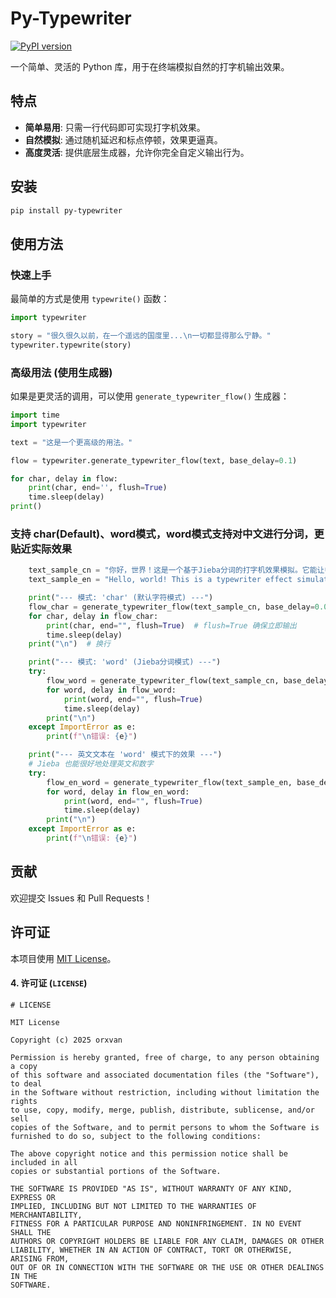 # Py-Typewriter

[![PyPI version](https://badge.fury.io/py/py-typewriter.svg)](https://badge.fury.io/py/py-typewriter)

一个简单、灵活的 Python 库，用于在终端模拟自然的打字机输出效果。

## 特点

- **简单易用**: 只需一行代码即可实现打字机效果。
- **自然模拟**: 通过随机延迟和标点停顿，效果更逼真。
- **高度灵活**: 提供底层生成器，允许你完全自定义输出行为。

## 安装

```bash
pip install py-typewriter
```

## 使用方法

### 快速上手

最简单的方式是使用 `typewrite()` 函数：

```python
import typewriter

story = "很久很久以前，在一个遥远的国度里...\n一切都显得那么宁静。"
typewriter.typewrite(story)
```

### 高级用法 (使用生成器)

如果是更灵活的调用，可以使用 `generate_typewriter_flow()` 生成器：

```python
import time
import typewriter

text = "这是一个更高级的用法。"

flow = typewriter.generate_typewriter_flow(text, base_delay=0.1)

for char, delay in flow:
    print(char, end='', flush=True)
    time.sleep(delay)
print()
```
### 支持 char(Default)、word模式，word模式支持对中文进行分词，更贴近实际效果
```python
    text_sample_cn = "你好，世界！这是一个基于Jieba分词的打字机效果模拟。它能让中文输出更自然、流畅。"
    text_sample_en = "Hello, world! This is a typewriter effect simulation."

    print("--- 模式: 'char' (默认字符模式) ---")
    flow_char = generate_typewriter_flow(text_sample_cn, base_delay=0.03)
    for char, delay in flow_char:
        print(char, end="", flush=True)  # flush=True 确保立即输出
        time.sleep(delay)
    print("\n")  # 换行

    print("--- 模式: 'word' (Jieba分词模式) ---")
    try:
        flow_word = generate_typewriter_flow(text_sample_cn, base_delay=0.03, mode="word")
        for word, delay in flow_word:
            print(word, end="", flush=True)
            time.sleep(delay)
        print("\n")
    except ImportError as e:
        print(f"\n错误: {e}")

    print("--- 英文文本在 'word' 模式下的效果 ---")
    # Jieba 也能很好地处理英文和数字
    try:
        flow_en_word = generate_typewriter_flow(text_sample_en, base_delay=0.03, mode="word")
        for word, delay in flow_en_word:
            print(word, end="", flush=True)
            time.sleep(delay)
        print("\n")
    except ImportError as e:
        print(f"\n错误: {e}")
``` 

## 贡献

欢迎提交 Issues 和 Pull Requests！

## 许可证

本项目使用 [MIT License](LICENSE)。


#### 4. 许可证 (`LICENSE`)



```text
# LICENSE

MIT License

Copyright (c) 2025 orxvan

Permission is hereby granted, free of charge, to any person obtaining a copy
of this software and associated documentation files (the "Software"), to deal
in the Software without restriction, including without limitation the rights
to use, copy, modify, merge, publish, distribute, sublicense, and/or sell
copies of the Software, and to permit persons to whom the Software is
furnished to do so, subject to the following conditions:

The above copyright notice and this permission notice shall be included in all
copies or substantial portions of the Software.

THE SOFTWARE IS PROVIDED "AS IS", WITHOUT WARRANTY OF ANY KIND, EXPRESS OR
IMPLIED, INCLUDING BUT NOT LIMITED TO THE WARRANTIES OF MERCHANTABILITY,
FITNESS FOR A PARTICULAR PURPOSE AND NONINFRINGEMENT. IN NO EVENT SHALL THE
AUTHORS OR COPYRIGHT HOLDERS BE LIABLE FOR ANY CLAIM, DAMAGES OR OTHER
LIABILITY, WHETHER IN AN ACTION OF CONTRACT, TORT OR OTHERWISE, ARISING FROM,
OUT OF OR IN CONNECTION WITH THE SOFTWARE OR THE USE OR OTHER DEALINGS IN THE
SOFTWARE.
```
